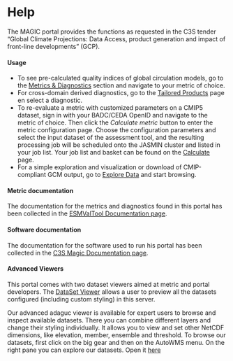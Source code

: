 # Help

The MAGIC portal provides the functions as requested in the C3S tender “Global Climate Projections: Data Access, product
generation and impact of front-line developments” (GCP).

#### Usage
* To see pre-calculated quality indices of global circulation models, go to the [Metrics & Diagnostics](#/diagnostics) section and
navigate to your metric of choice.
* For cross-domain derived diagnostics, go to the [Tailored Products](#/tailoredproducts) page en select a diagnostic.
* To re-evaluate a metric with customized parameters on a CMIP5 dataset, sign in with your BADC/CEDA OpenID and navigate to the metric of
choice. Then click the *Calculate metric* button to enter the metric configuration page. Choose the configuration parameters
and select the input dataset of the assessment tool, and the resulting processing job will be scheduled onto the JASMIN cluster and listed in
your job list. Your job list and basket can be found on the [Calculate](#/calculate/) page.
* For a simple exploration and visualization or download of CMIP-compliant GCM output, go to [Explore Data](#/esgfsearch) and start browsing.

#### Metric documentation

The documentation for the metrics and diagnostics found in this portal has been collected in the [ESMValTool Documentation page](https://esmvaltool.readthedocs.io).

#### Software documentation

The documentation for the software used to run his portal has been collected in the [C3S Magic Documentation page](https://c3smagic.readthedocs.io).

#### Advanced Viewers

This portal comes with two dataset viewers aimed at metric and portal developers. The [DataSet Viewer](#/adagucviewer) allows a user to preview all the datasets configured (including custom styling) in this server.

Our advanced adaguc viewer is available for expert users to browse and inspect available datasets. There you can combine different layers and change their styling individually. It allows you to view and set other NetCDF dimensions, like elevation, member, ensemble and threshold. To browse our datasets, first click on the big gear and then on the AutoWMS menu. On the right pane you can explore our datasets. Open it [here](/adaguc-viewer) 
